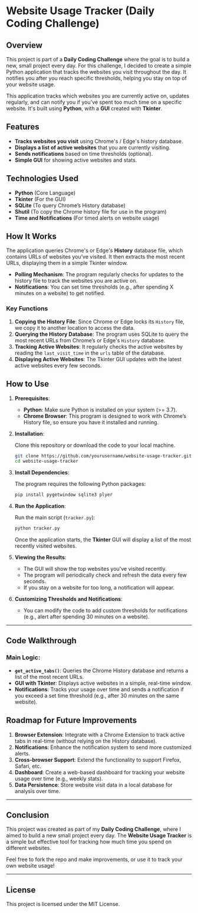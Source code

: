 # Website Usage Tracker (Daily Coding Challenge)

## Overview

This project is part of a **Daily Coding Challenge** where the goal is to build a new, small project every day. For this challenge, I decided to create a simple Python application that tracks the websites you visit throughout the day. It notifies you after you reach specific thresholds, helping you stay on top of your website usage.

This application tracks which websites you are currently active on, updates regularly, and can notify you if you've spent too much time on a specific website. It's built using **Python**, with a **GUI** created with **Tkinter**.

## Features

- **Tracks websites you visit** using Chrome's / Edge's history database.
- **Displays a list of active websites** that you are currently visiting.
- **Sends notifications** based on time thresholds (optional).
- **Simple GUI** for showing active websites and stats.

## Technologies Used

- **Python** (Core Language)
- **Tkinter** (For the GUI)
- **SQLite** (To query Chrome’s History database)
- **Shutil** (To copy the Chrome history file for use in the program)
- **Time and Notifications** (For timed alerts on website usage)

## How It Works

The application queries Chrome's or Edge's **History** database file, which contains URLs of websites you’ve visited. It then extracts the most recent URLs, displaying them in a simple Tkinter window.

- **Polling Mechanism**: The program regularly checks for updates to the history file to track the websites you are active on.
- **Notifications**: You can set time thresholds (e.g., after spending X minutes on a website) to get notified.

### Key Functions

1. **Copying the History File**: Since Chrome or Edge locks its `History` file, we copy it to another location to access the data.
2. **Querying the History Database**: The program uses SQLite to query the most recent URLs from Chrome’s or Edge's `History` database.
3. **Tracking Active Websites**: It regularly checks the active websites by reading the `last_visit_time` in the `urls` table of the database.
4. **Displaying Active Websites**: The Tkinter GUI updates with the latest active websites every few seconds.

## How to Use

1. **Prerequisites**:
    - **Python**: Make sure Python is installed on your system (>= 3.7).
    - **Chrome Browser**: This program is designed to work with Chrome’s History file, so ensure you have it installed and running.

2. **Installation**:

    Clone this repository or download the code to your local machine.

    ```bash
    git clone https://github.com/yourusername/website-usage-tracker.git
    cd website-usage-tracker
    ```

3. **Install Dependencies**:

    The program requires the following Python packages:
    
    ```bash
    pip install pygetwindow sqlite3 plyer
    ```

4. **Run the Application**:

    Run the main script (`tracker.py`):

    ```bash
    python tracker.py
    ```

    Once the application starts, the **Tkinter** GUI will display a list of the most recently visited websites.

5. **Viewing the Results**:

    - The GUI will show the top websites you've visited recently.
    - The program will periodically check and refresh the data every few seconds.
    - If you stay on a website for too long, a notification will appear.

6. **Customizing Thresholds and Notifications**:

    - You can modify the code to add custom thresholds for notifications (e.g., alert after spending 30 minutes on a website).

---

## Code Walkthrough

### Main Logic:
- **`get_active_tabs()`**: Queries the Chrome History database and returns a list of the most recent URLs.
- **GUI with Tkinter**: Displays active websites in a simple, real-time window.
- **Notifications**: Tracks your usage over time and sends a notification if you exceed a set time threshold (e.g., after 30 minutes on the same website).


## Roadmap for Future Improvements

1. **Browser Extension**: Integrate with a Chrome Extension to track active tabs in real-time (without relying on the History database).
2. **Notifications**: Enhance the notification system to send more customized alerts.
3. **Cross-browser Support**: Extend the functionality to support Firefox, Safari, etc.
4. **Dashboard**: Create a web-based dashboard for tracking your website usage over time (e.g., weekly stats).
5. **Data Persistence**: Store website visit data in a local database for analysis over time.

---

## Conclusion

This project was created as part of my **Daily Coding Challenge**, where I aimed to build a new small project every day. The **Website Usage Tracker** is a simple but effective tool for tracking how much time you spend on different websites.

Feel free to fork the repo and make improvements, or use it to track your own website usage!

---

## License

This project is licensed under the MIT License.
